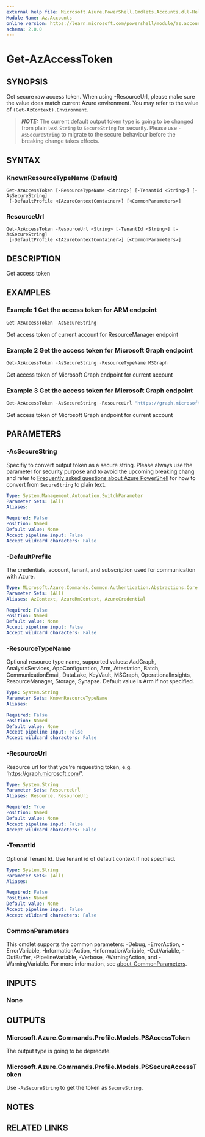 ```yaml
---
external help file: Microsoft.Azure.PowerShell.Cmdlets.Accounts.dll-Help.xml
Module Name: Az.Accounts
online version: https://learn.microsoft.com/powershell/module/az.accounts/get-azaccesstoken
schema: 2.0.0
---
```


# Get-AzAccessToken

## SYNOPSIS
Get secure raw access token. When using -ResourceUrl, please make sure the value does match current Azure environment. You may refer to the value of `(Get-AzContext).Environment`.
> **_NOTE:_**  The current default output token type is going to be changed from plain text `String` to `SecureString` for security. Please use `-AsSecureString` to migrate to the secure behaviour before the breaking change takes effects.

## SYNTAX

### KnownResourceTypeName (Default)
```
Get-AzAccessToken [-ResourceTypeName <String>] [-TenantId <String>] [-AsSecureString]
 [-DefaultProfile <IAzureContextContainer>] [<CommonParameters>]
```

### ResourceUrl
```
Get-AzAccessToken -ResourceUrl <String> [-TenantId <String>] [-AsSecureString]
 [-DefaultProfile <IAzureContextContainer>] [<CommonParameters>]
```

## DESCRIPTION
Get access token

## EXAMPLES

### Example 1 Get the access token for ARM endpoint
```powershell
Get-AzAccessToken -AsSecureString
```

Get access token of current account for ResourceManager endpoint

### Example 2 Get the access token for Microsoft Graph endpoint
```powershell
Get-AzAccessToken -AsSecureString -ResourceTypeName MSGraph
```

Get access token of Microsoft Graph endpoint for current account

### Example 3 Get the access token for Microsoft Graph endpoint
```powershell
Get-AzAccessToken -AsSecureString -ResourceUrl "https://graph.microsoft.com/"
```

Get access token of Microsoft Graph endpoint for current account

## PARAMETERS

### -AsSecureString
Specifiy to convert output token as a secure string.
Please always use the parameter for security purpose and to avoid the upcoming breaking chang and refer to [Frequently asked questions about Azure PowerShell](https://learn.microsoft.com/en-us/powershell/azure/faq) for how to convert from `SecureString` to plain text.

```yaml
Type: System.Management.Automation.SwitchParameter
Parameter Sets: (All)
Aliases:

Required: False
Position: Named
Default value: None
Accept pipeline input: False
Accept wildcard characters: False
```

### -DefaultProfile
The credentials, account, tenant, and subscription used for communication with Azure.

```yaml
Type: Microsoft.Azure.Commands.Common.Authentication.Abstractions.Core.IAzureContextContainer
Parameter Sets: (All)
Aliases: AzContext, AzureRmContext, AzureCredential

Required: False
Position: Named
Default value: None
Accept pipeline input: False
Accept wildcard characters: False
```

### -ResourceTypeName
Optional resource type name, supported values: AadGraph, AnalysisServices, AppConfiguration, Arm, Attestation, Batch, CommunicationEmail, DataLake, KeyVault, MSGraph, OperationalInsights, ResourceManager, Storage, Synapse. Default value is Arm if not specified.

```yaml
Type: System.String
Parameter Sets: KnownResourceTypeName
Aliases:

Required: False
Position: Named
Default value: None
Accept pipeline input: False
Accept wildcard characters: False
```

### -ResourceUrl
Resource url for that you're requesting token, e.g. 'https://graph.microsoft.com/'.

```yaml
Type: System.String
Parameter Sets: ResourceUrl
Aliases: Resource, ResourceUri

Required: True
Position: Named
Default value: None
Accept pipeline input: False
Accept wildcard characters: False
```

### -TenantId
Optional Tenant Id. Use tenant id of default context if not specified.

```yaml
Type: System.String
Parameter Sets: (All)
Aliases:

Required: False
Position: Named
Default value: None
Accept pipeline input: False
Accept wildcard characters: False
```

### CommonParameters
This cmdlet supports the common parameters: -Debug, -ErrorAction, -ErrorVariable, -InformationAction, -InformationVariable, -OutVariable, -OutBuffer, -PipelineVariable, -Verbose, -WarningAction, and -WarningVariable. For more information, see [about_CommonParameters](http://go.microsoft.com/fwlink/?LinkID=113216).

## INPUTS

### None

## OUTPUTS

### Microsoft.Azure.Commands.Profile.Models.PSAccessToken
The output type is going to be deprecate.

### Microsoft.Azure.Commands.Profile.Models.PSSecureAccessToken
Use `-AsSecureString` to get the token as `SecureString`.

## NOTES

## RELATED LINKS
